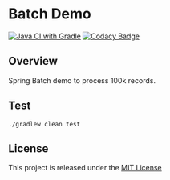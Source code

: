 # Batch Demo
[![Java CI with Gradle](https://github.com/nmuzychuk/batch-demo/actions/workflows/gradle.yml/badge.svg)](https://github.com/nmuzychuk/batch-demo/actions/workflows/gradle.yml)
[![Codacy Badge](https://api.codacy.com/project/badge/Grade/4b5bbf54d839427b8f6defe96a105e48)](https://www.codacy.com/manual/nmuzychuk/batch-demo)

## Overview
Spring Batch demo to process 100k records.

## Test
```
./gradlew clean test
```

## License
This project is released under the [MIT License](LICENSE.txt)
